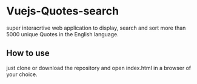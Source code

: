 # Vuejs-Quotes-search
super interacrtive web application to display, search and sort more than 5000 unique Quotes in the English language.

## How to use

just clone or download the repository and open index.html in a browser of your choice.

